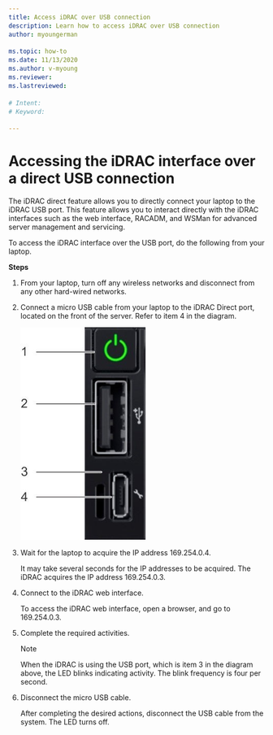 ```yaml
---
title: Access iDRAC over USB connection
description: Learn how to access iDRAC over USB connection
author: myoungerman

ms.topic: how-to
ms.date: 11/13/2020
ms.author: v-myoung
ms.reviewer: 
ms.lastreviewed: 

# Intent: 
# Keyword: 

---
```


# Accessing the iDRAC interface over a direct USB connection

The iDRAC direct feature allows you to directly connect your laptop to
the iDRAC USB port. This feature allows you to interact directly with
the iDRAC interfaces such as the web interface, RACADM, and WSMan for
advanced server management and servicing.



To access the iDRAC interface over the USB port, do the following from
your laptop.

**Steps**

1.  From your laptop, turn off any wireless networks and disconnect from
    any other hard-wired networks.

2.  Connect a micro USB cable from your
    laptop to the iDRAC Direct port, located on the front of the server.
    Refer to item 4 in the diagram.

    ![Diagram that shows a power button, U S B, and micro U S B ports.](media/image-67.png)

3.  Wait for the laptop to acquire the IP address 169.254.0.4.

    It may take several seconds for the IP addresses to be acquired. The
    iDRAC acquires the IP address 169.254.0.3.

4.  Connect to the iDRAC web interface.

    To access the iDRAC web interface, open a browser, and go to
    169.254.0.3.

5.  Complete the required activities.

    

    > [!NOTE]
    > When the iDRAC is
    using the USB port, which is item 3 in the diagram above, the LED
    blinks indicating activity. The blink frequency is four per second.
    
6.  Disconnect the micro USB cable.

    After completing the desired actions, disconnect the USB cable from
    the system. The LED turns off.
    
